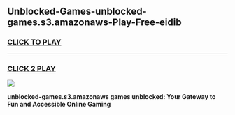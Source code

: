 
## Unblocked-Games-unblocked-games.s3.amazonaws-Play-Free-eidib
<h3>
<a href="https://premium76.site?title=unblocked-games.s3.amazonaws&ref=17A">CLICK TO PLAY</a></h3>
<hr>

<h3>
<a href="https://premium76.site?title=unblocked-games.s3.amazonaws&ref=17A">CLICK 2 PLAY</a>
  
</h3>

<a href="https://premium76.site?title=unblocked-games.s3.amazonaws&ref=17A"><img src="https://clearcache.store/games.png"></a>


**unblocked-games.s3.amazonaws games unblocked: Your Gateway to Fun and Accessible Online Gaming**
